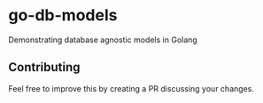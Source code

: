 # go-db-models
Demonstrating database agnostic models in Golang

## Contributing

Feel free to improve this by creating a PR discussing your changes.
